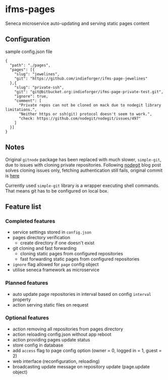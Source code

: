# ifms-pages

Seneca microservice auto-updating and serving static pages content
  
## Configuration

sample config.json file
```
{
  "path": "./pages",
  "pages": [{
    "slug": "jewelines",
    "git": "https://github.com/indieforger/ifms-page-jewelines"
  },{
    "slug": "private-ssh",
    "git": "git@bitbucket.org:indieforger/ifms-page-private-test.git",
    "ignore": true,
    "comment": [
      "Private repos can not be cloned on mack due to nodegit library limitations.",
      "Neither https or ssh(git) protocol doesn't seem to work.",
      "check: https://github.com/nodegit/nodegit/issues/497"
    ]
  }]
}
```

## Notes

Original `gitnode` package has been replaced with much slower, `simple-git`, 
due to issues with cloning private repositories.
Following [nodegit](http://radek.io/2015/10/27/nodegit/) blog post solves
cloning issues only, fetching authentication still fails, original commit 
is [here](https://github.com/indieforger/ifms-pages/blob/143574ae29de91ce7503e606490aef0dd770b549/service.js)

Currently used `simple-git` library is a wrapper executing shell commands.
That means git has to be configured on local box.

## Feature list

### Completed features
- service settings stored in `config.json`
- pages directory verification
  - create directory if one doesn't exist 
- git cloning and fast forwarding
  - cloning static pages from configured repositories
  - fast forwarding static pages from configured repositories
- `ignore` flag allowed for `page` config object
- utilise seneca framework as microservice

### Planned features
- auto update page repositories in interval based on config `interval` property
- action serving static files on request

### Optional features
- action removing all repositories from pages directory
- action reloading config.json without app reboot
- action providing pages update status
- store config in database
- add `access` flag to page config option (owner = 0, logged in = 1, guest = 2)
- web interface (reconfiguration, reloading)
- broadcasting update message on repository update (page.update object)